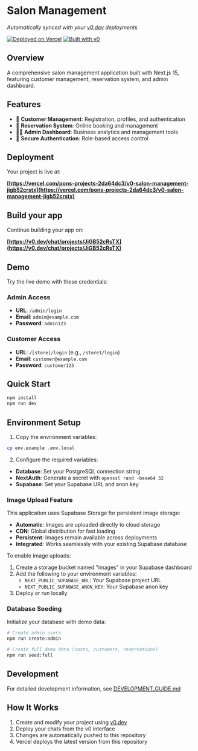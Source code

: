 # Salon Management

_Automatically synced with your [v0.dev](https://v0.dev) deployments_

[![Deployed on Vercel](https://img.shields.io/badge/Deployed%20on-Vercel-black?style=for-the-badge&logo=vercel)](https://vercel.com/pons-projects-2da64dc3/v0-salon-management-jigb52crstx)
[![Built with v0](https://img.shields.io/badge/Built%20with-v0.dev-black?style=for-the-badge)](https://v0.dev/chat/projects/JiGB52cRsTX)

## Overview

A comprehensive salon management application built with Next.js 15, featuring customer management, reservation system, and admin dashboard.

## Features

- 👥 **Customer Management**: Registration, profiles, and authentication
- 📅 **Reservation System**: Online booking and management
- 👨‍💼 **Admin Dashboard**: Business analytics and management tools
- 🔐 **Secure Authentication**: Role-based access control

## Deployment

Your project is live at:

**[https://vercel.com/pons-projects-2da64dc3/v0-salon-management-jigb52crstx](https://vercel.com/pons-projects-2da64dc3/v0-salon-management-jigb52crstx)**

## Build your app

Continue building your app on:

**[https://v0.dev/chat/projects/JiGB52cRsTX](https://v0.dev/chat/projects/JiGB52cRsTX)**

## Demo

Try the live demo with these credentials:

### Admin Access

- **URL**: `/admin/login`
- **Email**: `admin@example.com`
- **Password**: `admin123`

### Customer Access

- **URL**: `/[store]/login` (e.g., `/store1/login`)
- **Email**: `customer@example.com`
- **Password**: `customer123`

## Quick Start

```bash
npm install
npm run dev
```

## Environment Setup

1. Copy the environment variables:

```bash
cp env.example .env.local
```

2. Configure the required variables:

- **Database**: Set your PostgreSQL connection string
- **NextAuth**: Generate a secret with `openssl rand -base64 32`
- **Supabase**: Set your Supabase URL and anon key

### Image Upload Feature

This application uses Supabase Storage for persistent image storage:

- **Automatic**: Images are uploaded directly to cloud storage
- **CDN**: Global distribution for fast loading
- **Persistent**: Images remain available across deployments
- **Integrated**: Works seamlessly with your existing Supabase database

To enable image uploads:

1. Create a storage bucket named "images" in your Supabase dashboard
2. Add the following to your environment variables:
   - `NEXT_PUBLIC_SUPABASE_URL`: Your Supabase project URL
   - `NEXT_PUBLIC_SUPABASE_ANON_KEY`: Your Supabase anon key
3. Deploy or run locally

### Database Seeding

Initialize your database with demo data:

```bash
# Create admin users
npm run create:admin

# Create full demo data (casts, customers, reservations)
npm run seed:full
```

## Development

For detailed development information, see [DEVELOPMENT_GUIDE.md](./DEVELOPMENT_GUIDE.md)

## How It Works

1. Create and modify your project using [v0.dev](https://v0.dev)
2. Deploy your chats from the v0 interface
3. Changes are automatically pushed to this repository
4. Vercel deploys the latest version from this repository
